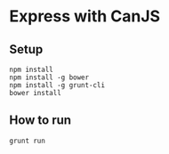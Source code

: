 # Express with CanJS

## Setup

```
npm install
npm install -g bower
npm install -g grunt-cli
bower install
```

## How to run

```
grunt run
```


